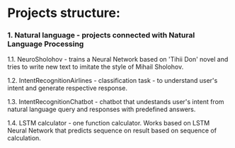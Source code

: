 # Projects structure:
### 1. Natural language - projects connected with Natural Language Processing
1.1. NeuroSholohov - trains a Neural Network based on 'Tihii Don' novel and tries to write new text to imitate the style of Mihail Sholohov.

1.2. IntentRecognitionAirlines - classification task - to understand user's intent and generate respective response.

1.3. IntentRecognitionChatbot - chatbot that undestands user's intent from natural language query and responses with predefined answers.

1.4. LSTM calculator - one function calculator. Works based on LSTM Neural 
Network that predicts sequence on result based on sequence of calculation. 